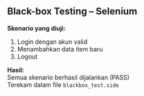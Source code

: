 ## Black-box Testing – Selenium

**Skenario yang diuji:**
1. Login dengan akun valid
2. Menambahkan data item baru
3. Logout

**Hasil:**  
Semua skenario berhasil dijalankan (PASS)  
Terekam dalam file `blackbox_test.side`
